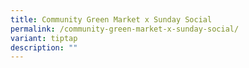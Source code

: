 ```yaml
---
title: Community Green Market x Sunday Social
permalink: /community-green-market-x-sunday-social/
variant: tiptap
description: ""
---
```

